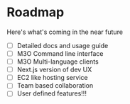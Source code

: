 # Roadmap

Here's what's coming in the near future

- [ ] Detailed docs and usage guide
- [ ] M3O Command line interface
- [ ] M3O Multi-language clients
- [ ] Next.js version of dev UX
- [ ] EC2 like hosting service
- [ ] Team based collaboration
- [ ] User defined features!!!
